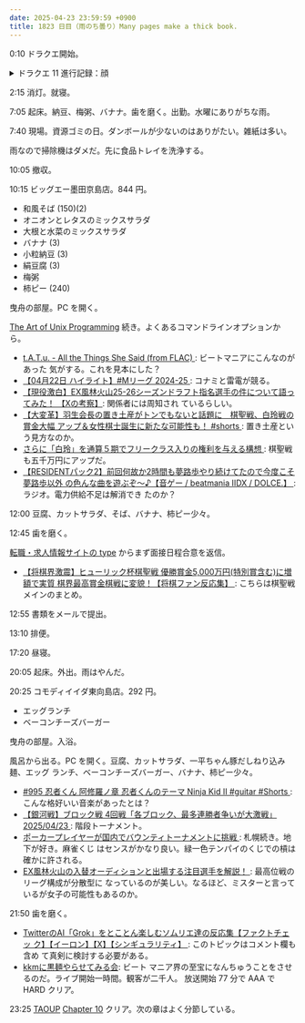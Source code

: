 ```yaml
---
date: 2025-04-23 23:59:59 +0900
title: 1823 日目（雨のち曇り）Many pages make a thick book.
---
```


0:10 ドラクエ開始。

<details><summary>ドラクエ 11 進行記録：顔</summary>
<p>いよいよアクセサリーの鍛冶に突入する。まずはダブっているものを打ち直してそうびぶくろの表示をわかりやすくする。</p>
<pre>
ごうけつのうでわ 2 done  
ほしふるうでわ 1/2 done  
ぬすっとのグローブ 1 done  
さとりのてぶくろ 2 done  
ちからのゆびわ 1/2 done  
はやてのリング 2 done  
いのりのゆびわ 1 done  
ドクロのゆびわ 1/2 done  
スーパーリング 2  
うさぎのしっぽ 1/2 done  
あみタイツ 1/2 done  
ガーターベルト 1/2 done  
まもりのルビー 2 done  
ロイヤルチャーム 2  
竜のおまもり 2  
大地の竜玉 1/2 done  
  
くらやみのミトン 2 done  
きふじんのてぶくろ 2 done  
</pre>
<p>途中で宝珠が足りなくなったので追加購入。</p>

<p>あとはアクセサリー区分ごとに鍛造。</p>
<pre>
ぐるぐるメガネ 1/2 done 調達＆打ち直し  
炎のイヤリング 0/1 done 鍛冶  
氷のイヤリング 2 done 鍛冶  
雷のイヤリング 0/2 done 鍛冶  
風のイヤリング 1/2 done 鍛冶  
土のイヤリング 1/2 done 鍛冶  
熱砂のイヤリング 0/1 done 鍛冶  
吹雪のイヤリング 2 done 鍛冶  
雷光のイヤリング 0/1/2 done 鍛冶  
インテリめがね 0/1/2 done 鍛冶  
</pre>
<p>ページ数を 158 に伸ばす。残り時間で素材狩猟。ドラクエ 9 のよくわからない洞窟。</p>
</details>

2:15 消灯。就寝。

7:05 起床。納豆、梅粥、バナナ。歯を磨く。出勤。水曜にありがちな雨。

7:40 現場。資源ゴミの日。ダンボールが少ないのはありがたい。雑紙は多い。

雨なので掃除機はダメだ。先に食品トレイを洗浄する。

10:05 撤収。

10:15 ビッグエー墨田京島店。844 円。

* 和風そば (150)(2)
* オニオンとレタスのミックスサラダ
* 大根と水菜のミックスサラダ
* バナナ (3)
* 小粒納豆 (3)
* 絹豆腐 (3)
* 梅粥
* 柿ピー (240)

曳舟の部屋。PC を開く。

[The Art of Unix Programming][TAOUP] 続き。よくあるコマンドラインオプションから。

* [t.A.T.u. - All the Things She Said (from FLAC)
  ](https://www.youtube.com/watch?v=3XAnT-tuQDA): ビートマニアにこんなのがあった
  気がする。これを見本にした？
* [【04月22日 ハイライト】#Mリーグ 2024-25
  ](https://www.youtube.com/watch?v=oKlkYkm4H6E): コナミと雷電が競る。
* [【現役激白】EX風林火山25-26シーズンドラフト指名選手の件について語ってみた！
  【Xの考察】](https://www.youtube.com/watch?v=FmMAoLJCTuo): 関係者には周知され
  ているらしい。
* [【大変革】羽生会長の置き土産がトンでもないと話題に　棋聖戦、白玲戦の賞金大幅
  アップ＆女性棋士誕生に新たな可能性も！ #shorts
  ](https://www.youtube.com/watch?v=jX1GCYHHOrg): 置き土産という見方なのか。
* [さらに「白玲」を通算５期でフリークラス入りの権利を与える構想
  ](https://www.youtube.com/watch?v=tvhx4QXXQ8I): 棋聖戦も五千万円にアップだ。
* [【RESIDENTパック2】前回何故か2時間も夢路歩やり続けてたので今度こそ夢路歩以外
  の色んな曲を遊ぶぞ～♪【音ゲー / beatmania IIDX / DOLCE.】
  ](https://www.youtube.com/watch?v=sJMJSugCq1s): ラジオ。電力供給不足は解消でき
  たのか？

12:00 豆腐、カットサラダ、そば、バナナ、柿ピー少々。

12:45 歯を磨く。

[転職・求人情報サイトの type](https://type.jp/) からまず面接日程合意を返信。

* [【将棋界激震】ヒューリック杯棋聖戦 優勝賞金5,000万円(特別賞含む)に増額で実質
  棋界最高賞金棋戦に変貌！【将棋ファン反応集】
  ](https://www.youtube.com/watch?v=BHNZTNHj0fs): こちらは棋聖戦メインのまとめ。

12:55 書類をメールで提出。

13:10 排便。

17:20 昼寝。

20:05 起床。外出。雨はやんだ。

20:25 コモディイイダ東向島店。292 円。

* エッグランチ
* ベーコンチーズバーガー

曳舟の部屋。入浴。

風呂から出る。PC を開く。豆腐、カットサラダ、一平ちゃん豚だしねり込み麺、エッグ
ランチ、ベーコンチーズバーガー、バナナ、柿ピー少々。

* [#995 忍者くん 阿修羅ノ章 忍者くんのテーマ Ninja Kid II #guitar #Shorts
  ](https://www.youtube.com/watch?v=8K9kstdQ1WY): こんな格好いい音楽があったとは？
* [【銀河戦】ブロック戦 4回戦「各ブロック、最多連勝者争いが大激戦」2025/04/23
  ](https://www.youtube.com/watch?v=1Q7Vntiy6MU): 階段トーナメント。
* [ポーカープレイヤーが国内でバウンティトーナメントに挑戦
  ](https://www.youtube.com/watch?v=NYvgRKVccnY): 札幌続き。地下が好き。麻雀くじ
  はセンスがかなり良い。緑一色テンパイのくじでの槓は確かに許される。
* [EX風林火山の入替オーディションと出場する注目選手を解説！
  ](https://www.youtube.com/watch?v=C8QD_FAoH4Q): 最高位戦のリーグ構成が分散型に
  なっているのが美しい。なるほど、ミスターと言っているが女子の可能性もあるのか。

21:50 歯を磨く。

* [TwitterのAI「Grok」をとことん楽しむソムリエ達の反応集【ファクトチェッ
  ク】【イーロン】【X】【シンギュラリティ】
  ](https://www.youtube.com/watch?v=2oc0iFGBb1w): このトピックはコメント欄も含め
  て真剣に検討する必要がある。
* [kkmに黒麺やらせてみる会](https://www.youtube.com/watch?v=SOdw9GT1Cl4): ビート
  マニア界の至宝になんちゅうことをさせるのだ。ライブ開始一時間。観客が二千人。
  放送開始 77 分で AAA で HARD クリア。

23:25 [TAOUP] [Chapter 10] クリア。次の章はよく分節している。

[Chapter 10]: <https://github.com/showa-yojyo/taoup/issues/12>
[TAOUP]: <http://www.catb.org/esr/writings/taoup/html>
